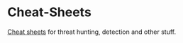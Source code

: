 # Cheat-Sheets
[Cheat sheets](https://www.interviewbit.com/html-cheat-sheet) for threat hunting, detection and other stuff. 
